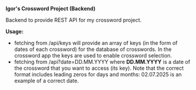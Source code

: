 **Igor's Crossword Project (Backend)**

Backend to provide REST API for my crossword project.

**Usage:**

- fetching from /api/keys will provide an array of keys (in the form of dates of each crossword) for the database of crosswords.
  In the crossword app the keys are used to enable crossword selection.
- fetching from /api?date=DD.MM.YYYY where **DD.MM.YYYY** is a date of the crossword that you want to access (its key).
  Note that the correct format includes leading zeros for days and months: 02.07.2025 is an example of a correct date.
